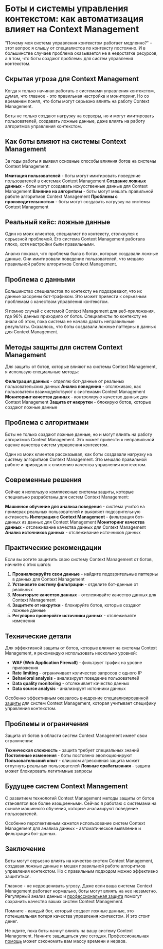 ﻿# Боты и системы управления контекстом: как автоматизация влияет на Context Management

"Почему моя система управления контекстом работает медленно?" - этот вопрос я слышу от специалистов по контексту постоянно. И в большинстве случаев проблема оказывается не в недостатке ресурсов, а в том, что боты создают проблемы для систем управления контекстом.

## Скрытая угроза для Context Management

Когда я только начинал работать с системами управления контекстом, думал, что главное - это правильная настройка и мониторинг. Но со временем понял, что боты могут серьезно влиять на работу Context Management.

Боты не только создают нагрузку на серверы, но и могут имитировать пользователей, создавать ложные данные, даже влиять на работу алгоритмов управления контекстом.

## Как боты влияют на системы Context Management

За годы работы я выявил основные способы влияния ботов на системы Context Management:

**Имитация пользователей** - боты могут имитировать поведение пользователей в системах Context Management
**Создание ложных данных** - боты могут создавать искусственные данные для Context Management
**Влияние на алгоритмы** - боты могут мешать правильной работе алгоритмов Context Management
**Проблемы с производительностью** - боты могут создавать нагрузку на системы Context Management

## Реальный кейс: ложные данные

Один из моих клиентов, специалист по контексту, столкнулся с серьезной проблемой. Его система Context Management работала плохо, хотя настройки были правильными.

Анализ показал, что проблема была в ботах, которые создавали ложные данные. Они имитировали поведение пользователей, что мешало правильной работе алгоритмов Context Management.

## Проблема с данными

Большинство специалистов по контексту не подозревают, что их данные засорены бот-трафиком. Это может привести к серьезным проблемам с качеством управления контекстом.

Я помню случай с системой Context Management для веб-приложения, где 96% данных приходило от ботов. Специалисты по контексту не знали об этом, пока система не начала давать неправильные результаты. Оказалось, что боты создавали ложные паттерны в данных для Context Management.

## Методы защиты для систем Context Management

Для защиты от ботов, которые влияют на системы Context Management, я использую специальные методы:

**Фильтрация данных** - отделяю бот-данные от реальных пользовательских данных
**Анализ поведения** - отслеживаю, как пользователи взаимодействуют с системами Context Management
**Мониторинг качества данных** - контролирую качество данных для Context Management
**Защита от накрутки** - блокирую ботов, которые создают ложные данные

## Проблема с алгоритмами

Боты не только создают ложные данные, но и могут влиять на работу алгоритмов Context Management. Это может привести к неправильной оценке качества систем управления контекстом.

Один из моих клиентов рассказывал, как боты создавали нагрузку на систему алгоритмов Context Management. Это мешало правильной работе и приводило к снижению качества управления контекстом.

## Современные решения

Сейчас я использую комплексные системы защиты, которые специально разработаны для систем Context Management:

**Машинное обучение для анализа поведения** - система учится на примерах реальных пользователей и выявляет подозрительную активность
**Интеграция с Context Management** - фильтрация бот-данных из данных для Context Management
**Мониторинг качества данных** - отслеживание качества данных для Context Management
**Анализ источников данных** - отслеживание источников данных

## Практические рекомендации

Если вы хотите защитить свою систему Context Management от ботов, начните с этих шагов:

1. **Проанализируйте свои данные** - найдите подозрительные паттерны в данных для Context Management
2. **Установите систему фильтрации** - отделите бот-данные от реальных
3. **Мониторьте качество данных** - отслеживайте качество данных для Context Management
4. **Защитите от накрутки** - блокируйте ботов, которые создают ложные данные
5. **Регулярно проверяйте источники данных** - отслеживайте изменения

## Технические детали

Для эффективной защиты от ботов, которые влияют на системы Context Management, я рекомендую использовать несколько уровней:

- **WAF (Web Application Firewall)** - фильтрует трафик на уровне приложения
- **Rate limiting** - ограничивает количество запросов с одного IP
- **Behavioral analysis** - анализирует поведение пользователей
- **Data quality monitoring** - отслеживает качество данных
- **Data source analysis** - анализирует источники данных

Особенно эффективным оказалось [внедрение специализированной защиты](https://progaem.com/ustanovka-antibota-usluga-po-zashhite-ot-botov-vashih-sajtov-na-razlichnyh-cms-sistemah.html) для систем Context Management, которая учитывает специфику управления контекстом.

## Проблемы и ограничения

Защита от ботов в области систем Context Management имеет свои ограничения:

**Техническая сложность** - защита требует специальных знаний
**Постоянные изменения** - боты постоянно эволюционируют
**Пользовательский опыт** - слишком агрессивная защита может отпугнуть реальных пользователей
**Ложные срабатывания** - защита может блокировать легитимные запросы

## Будущее систем Context Management

С развитием технологий Context Management методы защиты от ботов становятся все более изощренными. Сейчас я работаю с системами на основе машинного обучения, которые анализируют поведение пользователей.

Особенно перспективным кажется использование систем Context Management для анализа данных - автоматическое выявление и фильтрация бот-данных.

## Заключение

Боты могут серьезно влиять на качество систем Context Management, создавая ложные данные и мешая правильной работе алгоритмов управления контекстом. Но с правильным подходом можно эффективно защититься.

Главное - не недооценивать угрозу. Даже если ваша система Context Management работает нормально, боты могут влиять на нее незаметно. Регулярный анализ данных и [профессиональная защита](https://progaem.com/ustanovka-antibota-usluga-po-zashhite-ot-botov-vashih-sajtov-na-razlichnyh-cms-sistemah.html) помогут сохранить качество ваших систем Context Management.

Помните - каждый бот, который создает ложные данные, это потенциальная потеря качества управления контекстом. И это стоит денег.

Не ждите, пока боты начнут влиять на вашу систему Context Management. Начните защищаться уже сегодня. [Профессиональная помощь](https://progaem.com/ustanovka-antibota-usluga-po-zashhite-ot-botov-vashih-sajtov-na-razlichnyh-cms-sistemah.html) может сэкономить вам массу времени и нервов.
